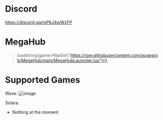 # Discord
https://discord.gg/mP6J4wWzFP

# MegaHub
> loadstring(game:HttpGet("https://raw.githubusercontent.com/augesrob/MegaHub/main/MegaHubLauncher.lua"))()

# Supported Games
Wave:
![image](https://github.com/user-attachments/assets/4f337462-7fcb-4fb9-817a-068adb8891a6)

Solara:
- Nothing at the moment
